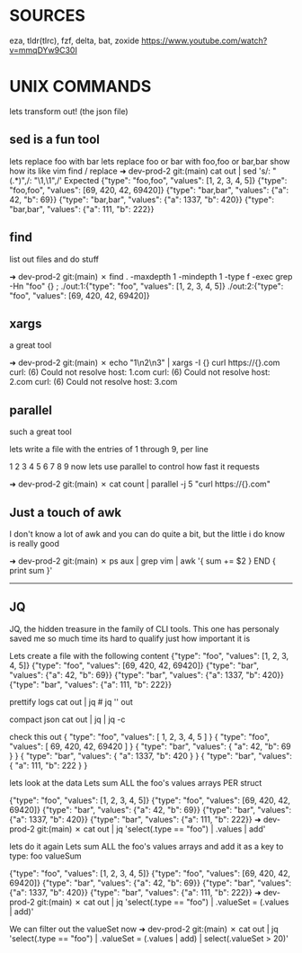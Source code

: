 # SOURCES
eza, tldr(tlrc), fzf, delta, bat, zoxide https://www.youtube.com/watch?v=mmqDYw9C30I
# UNIX COMMANDS

lets transform out! (the json file)
## sed is a fun tool

lets replace foo with bar
lets replace foo or bar with foo,foo or bar,bar
show how its like vim find / replace
➜  dev-prod-2 git:(main) cat out | sed 's/: "\(.*\)",/: "\1,\1",/'
Expected
{"type": "foo,foo", "values": [1, 2, 3, 4, 5]}
{"type": "foo,foo", "values": [69, 420, 42, 69420]}
{"type": "bar,bar", "values": {"a": 42, "b": 69}}
{"type": "bar,bar", "values": {"a": 1337, "b": 420}}
{"type": "bar,bar", "values": {"a": 111, "b": 222}}

## find
list out files and do stuff

➜  dev-prod-2 git:(main) ✗ find . -maxdepth 1 -mindepth 1 -type f -exec grep -Hn "foo" {} \;
./out:1:{"type": "foo", "values": [1, 2, 3, 4, 5]}
./out:2:{"type": "foo", "values": [69, 420, 42, 69420]}   

## xargs
a great tool

➜  dev-prod-2 git:(main) ✗ echo "1\n2\n3" | xargs -I {} curl https://{}.com
curl: (6) Could not resolve host: 1.com
curl: (6) Could not resolve host: 2.com
curl: (6) Could not resolve host: 3.com

## parallel
such a great tool

lets write a file with the entries of 1 through 9, per line

1
2
3
4
5
6
7
8
9
now lets use parallel to control how fast it requests

➜  dev-prod-2 git:(main) ✗ cat count | parallel -j 5 "curl https://{}.com"


## Just a touch of awk
I don't know a lot of awk and you can do quite a bit, but the little i do know is really good

➜  dev-prod-2 git:(main) ✗ ps aux | grep vim | awk '{ sum += $2 } END { print sum }'


----------------------------------

## JQ
JQ, the hidden treasure in the family of CLI tools. This one has personaly saved me so much time its hard to qualify just how important it is

Lets create a file with the following content
{"type": "foo", "values": [1, 2, 3, 4, 5]}
{"type": "foo", "values": [69, 420, 42, 69420]}
{"type": "bar", "values": {"a": 42, "b": 69}}
{"type": "bar", "values": {"a": 1337, "b": 420}}
{"type": "bar", "values": {"a": 111, "b": 222}}


prettify logs
cat out | jq  # jq '' out


compact json
cat out | jq | jq -c


check this out
{
  "type": "foo",
  "values": [
    1,
    2,
    3,
    4,
    5
  ]
}
{
  "type": "foo",
  "values": [
    69,
    420,
    42,
    69420
  ]
}
{
  "type": "bar",
  "values": {
    "a": 42,
    "b": 69
  }
}
{
  "type": "bar",
  "values": {
    "a": 1337,
    "b": 420
  }
}
{
  "type": "bar",
  "values": {
    "a": 111,
    "b": 222
  }
}


lets look at the data
Lets sum ALL the foo's values arrays PER struct

{"type": "foo", "values": [1, 2, 3, 4, 5]}
{"type": "foo", "values": [69, 420, 42, 69420]}
{"type": "bar", "values": {"a": 42, "b": 69}}
{"type": "bar", "values": {"a": 1337, "b": 420}}
{"type": "bar", "values": {"a": 111, "b": 222}}
➜  dev-prod-2 git:(main) ✗ cat out | jq 'select(.type == "foo") | .values | add'


lets do it again
Lets sum ALL the foo's values arrays and add it as a key to type: foo valueSum

{"type": "foo", "values": [1, 2, 3, 4, 5]}
{"type": "foo", "values": [69, 420, 42, 69420]}
{"type": "bar", "values": {"a": 42, "b": 69}}
{"type": "bar", "values": {"a": 1337, "b": 420}}
{"type": "bar", "values": {"a": 111, "b": 222}}
➜  dev-prod-2 git:(main) ✗ cat out | jq 'select(.type == "foo") | .valueSet = (.values | add)'


We can filter out the valueSet now
➜  dev-prod-2 git:(main) ✗ cat out | jq 'select(.type == "foo") | .valueSet = (.values | add) | select(.valueSet > 20)'

